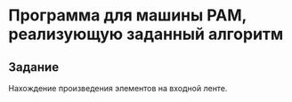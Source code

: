 # Программа для машины РАМ, реализующую заданный алгоритм

## Задание

Нахождение произведения элементов на входной ленте.